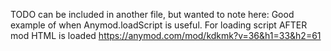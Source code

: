 TODO can be included in another file, but wanted to note here:
Good example of when Anymod.loadScript is useful. For loading script AFTER mod HTML is loaded
https://anymod.com/mod/kdkmk?v=36&h1=33&h2=61